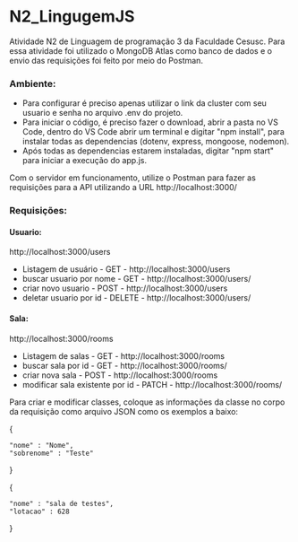 # N2_LingugemJS

Atividade N2 de Linguagem de programação 3 da Faculdade Cesusc.
Para essa atividade foi utilizado o MongoDB Atlas como banco de dados e o envio das requisições foi feito por meio do Postman.
 
### Ambiente:
* Para configurar é preciso apenas utilizar o link da cluster com seu usuario e senha no arquivo .env do projeto.
* Para iniciar o código, é preciso fazer o download, abrir a pasta no VS Code, dentro do VS Code abrir um terminal e digitar "npm install", para instalar todas as dependencias (dotenv, express, mongoose, nodemon).
* Após todas as dependencias estarem instaladas, digitar "npm start" para iniciar a execução do app.js.
 
Com o servidor em funcionamento, utilize o Postman para fazer as requisições para a API utilizando a URL http://localhost:3000/

### Requisições: 
#### Usuario:
http://localhost:3000/users


* Listagem de usuário - GET - http://localhost:3000/users 
* buscar usuario por nome - GET - http://localhost:3000/users/<nome>
* criar novo usuario - POST - http://localhost:3000/users 
* deletar usuario por id - DELETE - http://localhost:3000/users/<id>

#### Sala:
http://localhost:3000/rooms

* Listagem de salas - GET - http://localhost:3000/rooms
* buscar sala por id - GET - http://localhost:3000/rooms/<id>
* criar nova sala - POST - http://localhost:3000/rooms
* modificar sala existente por id - PATCH - http://localhost:3000/rooms/<id>

Para criar e modificar classes, coloque as informações da classe no corpo da requisição como arquivo JSON como os exemplos a baixo:
 
 {
 
    "nome" : "Nome",
    "sobrenome" : "Teste"
 
}
 
 {
 
    "nome" : "sala de testes",
    "lotacao" : 628
 
}
